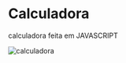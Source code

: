 # Calculadora
calculadora feita em JAVASCRIPT

![calculadora](https://user-images.githubusercontent.com/83413866/198372989-4b9a0916-33b0-4c2e-afe9-7b8ba3c8a386.png)
